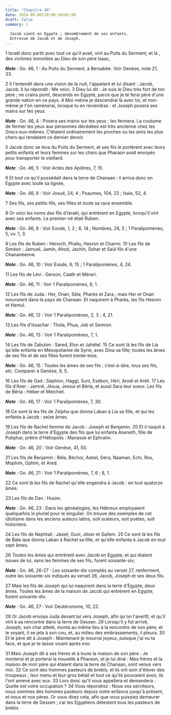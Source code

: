 ```yaml
---
title: "Chapitre 46"
date: 2024-09-06T20:00:34+02:00
draft: false
summary: |
  
  Jacob vient en Egypte ; dénombrement de ses enfants.
  Entrevue de Jacob et de Joseph.
---
```



1 Israël donc partit avec tout ce qu'il avait, vint au Puits du Serment; et là , des victimes immolées au Dieu de son père Isaac,

***Note*** :  Gn. 46, 1 : Au Puits du Serment, à Bersabée. Voir Genèse, note 21, 33.

2 Il l'entendit dans une vision de la nuit, l'appelant et lui disant : Jacob, Jacob. Il lui répondit : Me voici. 3 Dieu lui dit : Je suis le Dieu très fort de ton père ; ne crains point, descends en Egypte, parce que je te ferai père d'une grande nation en ce pays. 4 Moi-même je descendrai là avec toi, et moi-même je t'en ramènerai, lorsque tu en reviendras : et Joseph posera ses mains sur tes yeux.

***Note*** :  Gn. 46, 4 : Posera ses mains sur tes yeux ; les fermera. La coutume de fermer les yeux aux personnes décédées est très ancienne chez les Grecs eux-mêmes. C’étaient ordinairement les proches ou les amis les plus chers qui rendaient ce dernier devoir.


5 Jacob donc se leva du Puits du Serment, et ses fils le portèrent avec leurs petits enfants et leurs femmes sur les chars que Pharaon avait envoyés pour transporter le vieillard.

***Note*** :  Gn. 46, 5 : Voir Actes des Apôtres, 7, 15.

6 Et tout ce qu'il possédait dans la terre de Chanaan : il arriva donc en Egypte avec toute sa lignée,

***Note*** :  Gn. 46, 6 : Voir Josué, 24, 4 ; Psaumes, 104, 23 ; Isaïe, 52, 4.

7 Ses fils, ses petits-fils, ses filles et toute sa race ensemble.


8 Or voici les noms des fils d'Israël, qui entrèrent en Egypte, lorsqu'il vint avec ses enfants. Le premier-né était Ruben.

***Note*** :  Gn. 46, 8 : Voir Exode, 1, 2 ; 6, 14 ; Nombres, 26, 5 ; 1 Paralipomènes, 5, vv. 1, 3.

9 Les fils de Ruben : Hénoch, Phallu, Hesron et Charmi. 10 Les fils de Siméon : JamueL Jamin, Ahod, Jachin, Sohar et Saül fils d'une Chananéenne.

***Note*** :  Gn. 46, 10 : Voir Exode, 6, 15 ; 1 Paralipomènes, 4, 24.

11 Les fils de Lévi : Gerson, Caath et Mérari.

***Note*** :  Gn. 46, 11 : Voir 1 Paralipomènes, 6, 1.

12 Les fils de Juda : Her, Onan, Séla, Pharès et Zara ; mais Her et Onan moururent dans le pays de Chanaan. Et naquirent à Pharès, les fils Hesron et Hamul.

***Note*** :  Gn. 46, 12 : Voir 1 Paralipomènes, 2, 3 ; 4, 21.

13 Les fils d'Issachar : Thola, Phua, Job et Semron.

***Note*** :  Gn. 46, 13 : Voir 1 Paralipomènes, 7, 1.

14 Les fils de Zabulon : Sared, Elon et Jahélel. 15 Ce sont là les fils de Lia qu'elle enfanta en Mésopotamie de Syrie, avec Dina sa fille; toutes les âmes de ses fils et de ses filles furent trente-trois.

***Note*** :  Gn. 46, 15 : Toutes les âmes de ses fils ; c’est-à-dire, tous ses fils, etc. Comparer à Genèse, 9, 5.


16 Les fils de Gad : Séphion, Haggi, Suni, Esébon, Héri, Arodi et Aréli. 17 Les fils d'Aser : Jamné, Jésua, Jessui et Béria, et aussi Sara leur soeur. Les fils de Béria : Héber et Melchiel.

***Note*** :  Gn. 46, 17 : Voir 1 Paralipomènes, 7, 30.

18 Ce sont là les fils de Zelpha que donna Laban à Lia sa fille, et qui les enfanta à Jacob : seize âmes.


19 Les fils de Rachel femme de Jacob : Joseph et Benjamin. 20 Et il naquit à Joseph dans la terre d'Egypte des fils que lui enfanta Aseneth, fille de Putiphar, prêtre d'Héliopolis : Manassé et Ephraïm.

***Note*** :  Gn. 46, 20 : Voir Genèse, 41, 50.

21 Les fils de Benjamin : Béla, Béchor, Asbel, Géra, Naaman, Echi, Ros, Mophim, Ophim, et Ared.

***Note*** :  Gn. 46, 21 : Voir 1 Paralipomènes, 7, 6 ; 8, 1.

22 Ce sont là les fils de Rachel qu'elle engendra à Jacob : en tout quatorze âmes.


23 Les fils de Dan : Husim.

***Note*** :  Gn. 46, 23 : Dans les généalogies, les Hébreux employaient quelquefois le pluriel pour le singulier. On trouve des exemples de cet idiotisme dans les anciens auteurs latins, soit orateurs, soit poètes, soit historiens.

24 Les fils de Nephtali : Jasiel, Guni, Jéser et Sallem. 25 Ce sont là les fils de Bala que donna Laban à Rachel sa fille, et qu'elle enfanta à Jacob en tout sept âmes.


26 Toutes les âmes qui entrèrent avec Jacob en Egypte, et qui étaient issues de lui, sans les femmes de ses fils, furent soixante-six;

***Note*** :  Gn. 46, 26-27 : Les soixante-dix comptés au verset 27, renferment, outre les soixante-six indiqués au verset 26, Jacob, Joseph et ses deux fils.

27 Mais les fils de Joseph qui lui naquirent dans la terre d'Egypte, deux âmes. Toutes les âmes de la maison de Jacob qui entrèrent en Egypte, furent soixante-dix.

***Note*** :  Gn. 46, 27 : Voir Deutéronome, 10, 22.


28 Or Jacob envoya Juda devant lui vers Joseph, afin qu'on l'avertît, et qu'il vînt à sa rencontre dans la terre de Gessen. 29 Lorsqu'il y fut arrivé, Joseph, son char attelé, monta au même lieu à la rencontre de son père; et le voyant, il se jeta à son cou, et, au milieu des embrassements, il pleura. 30 Et le père dit à Joseph : Maintenant je mourrai joyeux, puisque j'ai vu ta face, et que je te laisse vivant après moi.


31 Mais Joseph dit à ses frères et à toute la maison de son père : Je monterai et je porterai la nouvelle à Pharaon, et je lui dirai : Mes frères et la maison de mon père qui étaient dans la terre de Chanaan, sont venus vers moi. 32 Ce sont des hommes pasteurs de brebis, et ils ont soin d'élever des troupeaux ; leur menu et leur gros bétail et tout ce qu'ils pouvaient avoir, ils l'ont amené avec eux. 33 Lors donc qu'il vous appellera et demandera : Quelle est votre occupation ? 34 Vous répondrez : Nous vos serviteurs, nous sommes des hommes pasteurs depuis notre enfance jusqu'à présent, et nous et nos pères. Or vous direz cela, afin que vous puissiez demeurer dans la terre de Gessen ; car les Egyptiens détestent tous les pasteurs de brebis

